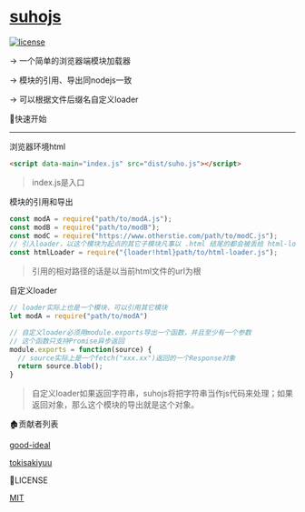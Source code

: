 # [suhojs](https://github.com/TokisakiYuu/suhojs)

[![license](https://img.shields.io/badge/license-MIT-blue.svg)](https://github.com/yanhaijing/jslib-base/blob/master/LICENSE)

->  一个简单的浏览器端模块加载器

->  模块的引用、导出同nodejs一致

->  可以根据文件后缀名自定义loader




:rocket:快速开始

---

浏览器环境html

```html
<script data-main="index.js" src="dist/suho.js"></script>
```

> index.js是入口




模块的引用和导出

```js
const modA = require("path/to/modA.js");
const modB = require("path/to/modB");
const modC = require("https://www.otherstie.com/path/to/modC.js");
// 引入loader，以这个模块为起点的其它子模块凡事以 .html 结尾的都会被丢给 html-loader 来处理
const htmlLoader = require("{loader!html}path/to/html-loader.js");
```

> 引用的相对路径的话是以当前html文件的url为根




自定义loader

```js
// loader实际上也是一个模块，可以引用其它模块
let modA = require("path/to/modA")

// 自定义loader必须用module.exports导出一个函数，并且至少有一个参数
// 这个函数只支持Promise异步返回
module.exports = function(source) {
  // source实际上是一个fetch("xxx.xx")返回的一个Response对象
  return source.blob();
}
```
> 自定义loader如果返回字符串，suhojs将把字符串当作js代码来处理；如果返回对象，那么这个模块的导出就是这个对象。



:derelict_house:贡献者列表

[good-ideal](https://github.com/good-ideal)

[tokisakiyuu](https://github.com/TokisakiYuu)

:blue_book:LICENSE

[MIT](./LICENSE)